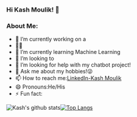 ### Hi Kash Moulik! 👋

### About Me:
- 🔭 I’m currently working on a 
- 💪🏻 
- 🌱 I’m currently learning Machine Learning
- 👯 I’m looking to 
- 🤔 I’m looking for help with my chatbot project!
- 💬 Ask me about my hobbies!😜
- 📫 How to reach me:[LinkedIn-Kash Moulik](https://www.linkedin.com/in/kash-moulik-0348881a0/)
- 😄 Pronouns:He/His
- ⚡ Fun fact:

![Kash's github stats](https://github-readme-stats.vercel.app/api?username=BlazeAxel99&show_icons=true&theme=tokyonight)[![Top Langs](https://github-readme-stats.vercel.app/api/top-langs/?username=Sagnik220&layout=compact)](https://github.com/BlazeAxel99/github-readme-stats)
